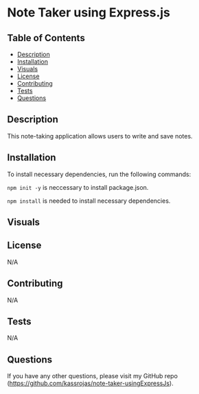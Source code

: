 # Note Taker using Express.js

## Table of Contents

* [Description](#description)
* [Installation](#installation)
* [Visuals](#visuals)
* [License](#license)
* [Contributing](#contributing)
* [Tests](#tests)
* [Questions](#questions)

## Description

This note-taking application allows users to write and save notes.


## Installation

To install necessary dependencies, run the following commands: 

```npm init -y``` is neccessary to install package.json. 

```npm install``` is needed to install necessary dependencies. 


## Visuals



## License

N/A

## Contributing

N/A

## Tests

N/A

## Questions

If you have any other questions, please visit my GitHub repo (https://github.com/kassrojas/note-taker-usingExpressJs).

